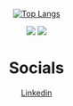 <div align="center">

[![Top Langs](https://github-readme-stats-git-masterrstaa-rickstaa.vercel.app/api/top-langs/?username=g11latsis)](https://github.com/anuraghazra/github-readme-stats) 
    
<!--[![GitHub Streak](https://streak-stats.demolab.com?user=g11latsis&theme=dark)](https://git.io/streak-stats-->

![](http://github-profile-summary-cards.vercel.app/api/cards/stats?username=g11latsis&theme=2077)
![](http://github-profile-summary-cards.vercel.app/api/cards/repos-per-language?username=g11latsis&theme=2077) 
</div>

<div align="center">
<h1>Socials</h1>
</div>

<div align="center">
<a href="https://www.linkedin.com/in/grigoris-latsis/" target="_blank"> 
    Linkedin
</a>
</div>
